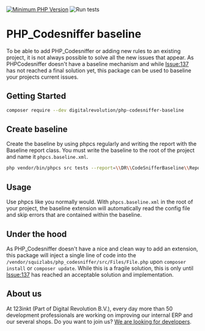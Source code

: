 [![Minimum PHP Version](https://img.shields.io/badge/php-%3E%3D%208.1-8892BA)](https://php.net/)
![Run tests](https://github.com/123inkt/php-codesniffer-baseline/workflows/Run%20checks/badge.svg)

# PHP_Codesniffer baseline

To be able to add PHP_Codesniffer or adding new rules to an existing project, it is not always possible to solve
all the new issues that appear. As PHPCodesniffer doesn't have a baseline mechanism and while 
[Issue:137](https://github.com/PHPCSStandards/PHP_CodeSniffer/issues/137) has not reached a final solution yet, this package can be used to
baseline your projects current issues.

## Getting Started

```bash
composer require --dev digitalrevolution/php-codesniffer-baseline
```

## Create baseline
Create the baseline by using phpcs regularly and writing the report with the Baseline report class. You must write the baseline
to the root of the project and name it `phpcs.baseline.xml`.
```bash
php vendor/bin/phpcs src tests --report=\\DR\\CodeSnifferBaseline\\Reports\\Baseline --report-file=phpcs.baseline.xml --basepath=.
```

## Usage
Use phpcs like you normally would. With `phpcs.baseline.xml` in the root of your project, the baseline extension will automatically read the config 
file and skip errors that are contained within the baseline.

## Under the hood

As PHP_Codesniffer doesn't have a nice and clean way to add an extension, this package will inject a single line of code
into the `/vendor/squizlabs/php_codesniffer/src/Files/File.php` upon `composer install` or `composer update`. While this
is a fragile solution, this is only until [Issue:137](https://github.com/PHPCSStandards/PHP_CodeSniffer/issues/137) has reached an acceptable
solution and implementation.

## About us

At 123inkt (Part of Digital Revolution B.V.), every day more than 50 development professionals are working on improving our internal ERP 
and our several shops. Do you want to join us? [We are looking for developers](https://www.werkenbij123inkt.nl/zoek-op-afdeling/it).
